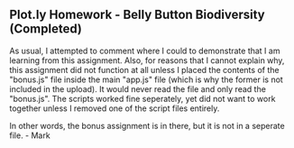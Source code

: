 ## Plot.ly Homework - Belly Button Biodiversity (Completed)

As usual, I attempted to comment where I could to demonstrate that I am learning from this assignment. Also, for reasons that I cannot explain why, this assignment did not function at all unless I placed the contents of the "bonus.js" file inside the main "app.js" file (which is why the former is not included in the upload). It would never read the file and only read the "bonus.js". The scripts worked fine seperately, yet did not want to work together unless I removed one of the script files entirely.

In other words, the bonus assignment is in there, but it is not in a seperate file. - Mark
